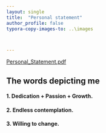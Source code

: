 ```yaml
---
layout: single
title:  "Personal statement"
author_profile: false
typora-copy-images-to: ..\images



---
```


 [Personal_Statement.pdf](..\materials\ps.pdf)

 

## The words depicting me



#### 1. Dedication + Passion + Growth.

#### 2. Endless contemplation.

#### 3. Willing to change.

